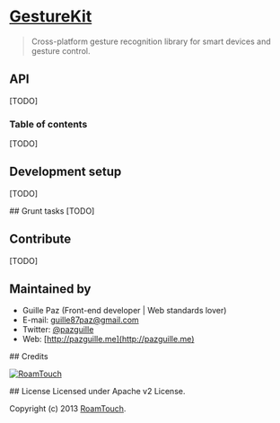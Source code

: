 # [GestureKit](http://gesturekit.com)

> Cross-platform gesture recognition library for smart devices and gesture control.

## API
[TODO]

### Table of contents
[TODO]

## Development setup
[TODO]

## Grunt tasks
[TODO]

## Contribute
[TODO]

## Maintained by
- Guille Paz (Front-end developer | Web standards lover)
- E-mail: [guille87paz@gmail.com](mailto:guille87paz@gmail.com)
- Twitter: [@pazguille](http://twitter.com/pazguille)
- Web: [http://pazguille.me](http://pazguille.me)

## Credits

[![RoamTouch](http://www.gesturekit.com/assets/img/roamtouch.png)](http://roamtouch.com)

## License
Licensed under Apache v2 License.

Copyright (c) 2013 [RoamTouch](http://github.com/RoamTouch).